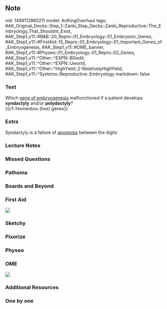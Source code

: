 ## Note
nid: 1489112860211
model: AnKingOverhaul
tags: #AK_Original_Decks::Step_1::Zanki_Step_Decks::Zanki_Reproductive::The_Embryology_That_Shouldnt_Exist, #AK_Step1_v11::#B&B::20_Repro::01_Embryology::01_Embryonic_Genes, #AK_Step1_v11::#FirstAid::15_Repro::01_Embryology::01_Important_Genes_of_Embryogenesis, #AK_Step1_v11::#OME_banner, #AK_Step1_v11::#Physeo::01_Embryology::01_Repro::02_Genes, #AK_Step1_v11::^Other::^EXPN::BGedit, #AK_Step1_v11::^Other::^EXPN::Uworld, #AK_Step1_v11::^Other::^HighYield::2-RelativelyHighYield, #AK_Step1_v11::^Systems::Reproductive::Embryology
markdown: false

### Text
<div>
  Which <u>gene of embryogenesis</u> malfunctioned if a patient
  develops <b>syndactyly</b> and/or <b>polydactyly</b>?
</div>
<div>
  {{c1::Homeobox (hox) genes}}
</div>

### Extra
Syndactyly is a failure of <u>apoptosis</u> between the digits

### Lecture Notes


### Missed Questions


### Pathoma


### Boards and Beyond


### First Aid
<img src="tmpj0DcQg.png">

### Sketchy


### Pixorize


### Physeo


### OME
<div class="ome-widget">
  <a href="https://onlinemeded.org?ref=anki"><img src=
  "_OME_AnkiFlashcards_General_7.png"></a>
</div>

### Additional Resources


### One by one

